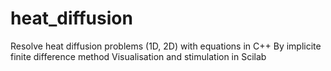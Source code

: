 # heat_diffusion
Resolve heat diffusion problems  (1D, 2D) with equations in C++
By implicite finite difference method
Visualisation and stimulation in Scilab
